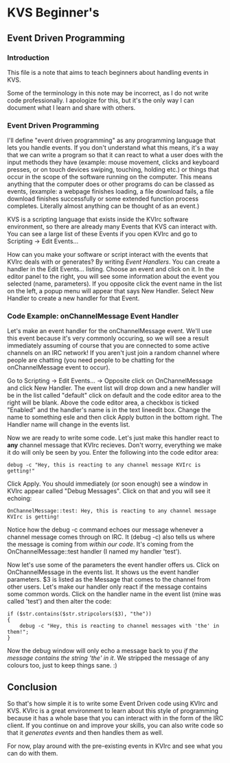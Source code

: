 <h1>KVS Beginner's</h1>
<h2>Event Driven Programming</h2>
<h3>Introduction</h3>

This file is a note that aims to teach beginners about handling events in KVS. 

Some of the terminology in this note may be incorrect, as I do not write code professionally. I apologize for this, but it's the only way I can document what I learn and share with others.

<h3>Event Driven Programming</h3>

I'll define "event driven programming" as any programming language that lets you handle events. If you don't understand what this means, it's a way that we can write a program so that it can react to what a user does with the input methods they have (example: mouse movement, clicks and keyboard presses, or on touch devices swiping, touching, holding etc.) or things that occur in the scope of the software running on the computer. This means anything that the computer does or other programs do can be classed as events, (example: a webpage finishes loading, a file download fails, a file download finishes successfully or some extended function process completes. Literally almost anything can be thought of as an event.)

KVS is a scripting language that exists inside the KVIrc software environment, so there are already many Events that KVS can interact with. You can see a large list of these Events if you open KVIrc and go to Scripting -> Edit Events... 

How can you make your software or script interact with the events that KVIrc deals with or generates? By writing <i>Event Handlers</i>. You can create a handler in the Edit Events... listing. Choose an event and click on it. In the editor panel to the right, you will see some information about the event you selected (name, parameters). If you opposite click the event name in the list on the left, a popup menu will appear that says New Handler. Select New Handler to create a new handler for that Event.

<h3>Code Example: onChannelMessage Event Handler</h3>

Let's make an event handler for the onChannelMessage event. We'll use this event because it's very commonly occuring, so we will see a result immediately assuming of course that you are connected to some active channels on an IRC network! If you aren't just join a random channel where people are chatting (you need people to be chatting for the onChannelMessage event to occur).

Go to Scripting -> Edit Events... -> Opposite click on OnChannelMessage and click New Handler. The event list will drop down and a new handler will be in the list called "default" click on default and the code editor area to the right will be blank. Above the code editor area, a checkbox is ticked "Enabled" and the handler's name is in the text lineedit box. Change the name to something esle and then click Apply button in the bottom right. The Handler name will change in the events list.

Now we are ready to write some code. Let's just make this handler react to <b>any</b> channel message that KVIrc recieves. Don't worry, everything we make it do will only be seen by you. Enter the following into the code editor area: 

<pre><code>debug -c "Hey, this is reacting to any channel message KVIrc is getting!"</code></pre>

Click Apply. You should immediately (or soon enough) see a window in KVIrc appear called "Debug Messages". Click on that and you will see it echoing: 

<pre><code>OnChannelMessage::test: Hey, this is reacting to any channel message KVIrc is getting!</code></pre>

Notice how the debug -c command echoes our message whenever a channel message comes through on IRC. It (debug -c) also tells us where the message is coming from <i>within our code</i>. It's coming from the OnChannelMessage::test handler (I named my handler 'test').

Now let's use some of the parameters the event handler offers us. Click on OnChannelMessage in the events list. It shows us the event handler parameters. $3 is listed as the Message that comes to the channel from other users. Let's make our handler only react if the message contains some common words. Click on the handler name in the event list (mine was called 'test') and then alter the code: 
<pre><code>if ($str.contains($str.stripcolors($3), "the"))
{
	debug -c "Hey, this is reacting to channel messages with 'the' in them!";
}
</code></pre>
Now the debug window will only echo a message back to you <i>if the message contains the string 'the' in it</i>. We stripped the message of any colours too, just to keep things sane. :)

<h2>Conclusion</h2>

So that's how simple it is to write some Event Driven code using KVIrc and KVS. KVIrc is a great environment to learn about this style of programming because it has a whole base that you can interact with in the form of the IRC client. If you continue on and improve your skills, you can also write code so that it <i>generates events</i> and then handles them as well.

For now, play around with the pre-existing events in KVIrc and see what you can do with them.
